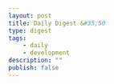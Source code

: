```yaml
---
layout: post
title: Daily Digest &#35;50
type: digest
tags: 
    - daily
    - development
description: ""
publish: false
---
```

